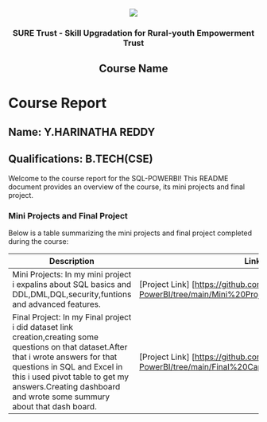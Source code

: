 <!-- PROJECT LOGO -->
<br />

<div align="center">
   <img src='https://user-images.githubusercontent.com/73131499/166115643-d3187f47-d38f-41b2-ae42-5ecbbc60de14.png' />


<h3 align="center">SURE Trust - Skill Upgradation for Rural-youth Empowerment Trust</h3>
  <h2>Course Name</h2>
</div>

# Course Report

## Name: Y.HARINATHA REDDY

## Qualifications: B.TECH(CSE)

Welcome to the course report for the SQL-POWERBI! This README document provides an overview of the course, its mini projects and final project.

### Mini Projects and Final Project

Below is a table summarizing the mini projects and final project completed during the course:

| Description                               | Link                                    |
|-------------------------------------------|-----------------------------------------|
| Mini Projects: In my mini project i expalins about SQL basics and DDL,DML,DQL,security,funtions and advanced features.     | [Project Link]  [https://github.com/sure-trust/G12_SQL-PowerBI/tree/main/Mini%20Projects/Harinath]                       |
| Final Project: In my Final project i did dataset link creation,creating some questions on that dataset.After that i wrote answers for that questions in SQL and Excel in this i used pivot table to get my answers.Creating dashboard and wrote some summury about that dash board.   | [Project Link]    [https://github.com/sure-trust/G12_SQL-PowerBI/tree/main/Final%20Capstone%20Project/Harinath]                     |

